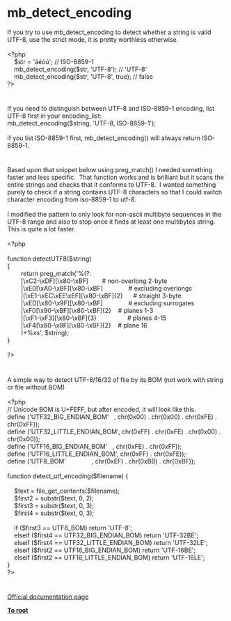 # mb_detect_encoding




<div class="phpcode"><span class="html">
If you try to use mb_detect_encoding to detect whether a string is valid UTF-8, use the strict mode, it is pretty worthless otherwise.<br><br><span class="default">&lt;?php<br>&#xA0; &#xA0; $str </span><span class="keyword">= </span><span class="string">&apos;&#xE1;&#xE9;&#xF3;&#xFA;&apos;</span><span class="keyword">; </span><span class="comment">// ISO-8859-1<br>&#xA0; &#xA0; </span><span class="default">mb_detect_encoding</span><span class="keyword">(</span><span class="default">$str</span><span class="keyword">, </span><span class="string">&apos;UTF-8&apos;</span><span class="keyword">); </span><span class="comment">// &apos;UTF-8&apos;<br>&#xA0; &#xA0; </span><span class="default">mb_detect_encoding</span><span class="keyword">(</span><span class="default">$str</span><span class="keyword">, </span><span class="string">&apos;UTF-8&apos;</span><span class="keyword">, </span><span class="default">true</span><span class="keyword">); </span><span class="comment">// false<br></span><span class="default">?&gt;</span>
</span>
</div>
  

#


<div class="phpcode"><span class="html">
If you need to distinguish between UTF-8 and ISO-8859-1 encoding, list UTF-8 first in your encoding_list:<br>mb_detect_encoding($string, &apos;UTF-8, ISO-8859-1&apos;);<br><br>if you list ISO-8859-1 first, mb_detect_encoding() will always return ISO-8859-1.</span>
</div>
  

#


<div class="phpcode"><span class="html">
Based upon that snippet below using preg_match() I needed something faster and less specific.&#xA0; That function works and is brilliant but it scans the entire strings and checks that it conforms to UTF-8.&#xA0; I wanted something purely to check if a string contains UTF-8 characters so that I could switch character encoding from iso-8859-1 to utf-8.<br><br>I modified the pattern to only look for non-ascii multibyte sequences in the UTF-8 range and also to stop once it finds at least one multibytes string.&#xA0; This is quite a lot faster.<br><br><span class="default">&lt;?php<br><br></span><span class="keyword">function </span><span class="default">detectUTF8</span><span class="keyword">(</span><span class="default">$string</span><span class="keyword">)<br>{<br>&#xA0; &#xA0; &#xA0; &#xA0; return </span><span class="default">preg_match</span><span class="keyword">(</span><span class="string">&apos;%(?:<br>&#xA0; &#xA0; &#xA0; &#xA0; [\xC2-\xDF][\x80-\xBF]&#xA0; &#xA0; &#xA0; &#xA0; # non-overlong 2-byte<br>&#xA0; &#xA0; &#xA0; &#xA0; |\xE0[\xA0-\xBF][\x80-\xBF]&#xA0; &#xA0; &#xA0; &#xA0; &#xA0; &#xA0; &#xA0;&#xA0; # excluding overlongs<br>&#xA0; &#xA0; &#xA0; &#xA0; |[\xE1-\xEC\xEE\xEF][\x80-\xBF]{2}&#xA0; &#xA0; &#xA0; # straight 3-byte<br>&#xA0; &#xA0; &#xA0; &#xA0; |\xED[\x80-\x9F][\x80-\xBF]&#xA0; &#xA0; &#xA0; &#xA0; &#xA0; &#xA0; &#xA0;&#xA0; # excluding surrogates<br>&#xA0; &#xA0; &#xA0; &#xA0; |\xF0[\x90-\xBF][\x80-\xBF]{2}&#xA0; &#xA0; # planes 1-3<br>&#xA0; &#xA0; &#xA0; &#xA0; |[\xF1-\xF3][\x80-\xBF]{3}&#xA0; &#xA0; &#xA0; &#xA0; &#xA0; &#xA0; &#xA0; &#xA0; &#xA0; # planes 4-15<br>&#xA0; &#xA0; &#xA0; &#xA0; |\xF4[\x80-\x8F][\x80-\xBF]{2}&#xA0; &#xA0; # plane 16<br>&#xA0; &#xA0; &#xA0; &#xA0; )+%xs&apos;</span><span class="keyword">, </span><span class="default">$string</span><span class="keyword">);<br>}<br><br></span><span class="default">?&gt;</span>
</span>
</div>
  

#


<div class="phpcode"><span class="html">
A simple way to detect UTF-8/16/32 of file by its BOM (not work with string or file without BOM)<br><br><span class="default">&lt;?php<br></span><span class="comment">// Unicode BOM is U+FEFF, but after encoded, it will look like this.<br></span><span class="default">define </span><span class="keyword">(</span><span class="string">&apos;UTF32_BIG_ENDIAN_BOM&apos;&#xA0;&#xA0; </span><span class="keyword">, </span><span class="default">chr</span><span class="keyword">(</span><span class="default">0x00</span><span class="keyword">) . </span><span class="default">chr</span><span class="keyword">(</span><span class="default">0x00</span><span class="keyword">) . </span><span class="default">chr</span><span class="keyword">(</span><span class="default">0xFE</span><span class="keyword">) . </span><span class="default">chr</span><span class="keyword">(</span><span class="default">0xFF</span><span class="keyword">));<br></span><span class="default">define </span><span class="keyword">(</span><span class="string">&apos;UTF32_LITTLE_ENDIAN_BOM&apos;</span><span class="keyword">, </span><span class="default">chr</span><span class="keyword">(</span><span class="default">0xFF</span><span class="keyword">) . </span><span class="default">chr</span><span class="keyword">(</span><span class="default">0xFE</span><span class="keyword">) . </span><span class="default">chr</span><span class="keyword">(</span><span class="default">0x00</span><span class="keyword">) . </span><span class="default">chr</span><span class="keyword">(</span><span class="default">0x00</span><span class="keyword">));<br></span><span class="default">define </span><span class="keyword">(</span><span class="string">&apos;UTF16_BIG_ENDIAN_BOM&apos;&#xA0;&#xA0; </span><span class="keyword">, </span><span class="default">chr</span><span class="keyword">(</span><span class="default">0xFE</span><span class="keyword">) . </span><span class="default">chr</span><span class="keyword">(</span><span class="default">0xFF</span><span class="keyword">));<br></span><span class="default">define </span><span class="keyword">(</span><span class="string">&apos;UTF16_LITTLE_ENDIAN_BOM&apos;</span><span class="keyword">, </span><span class="default">chr</span><span class="keyword">(</span><span class="default">0xFF</span><span class="keyword">) . </span><span class="default">chr</span><span class="keyword">(</span><span class="default">0xFE</span><span class="keyword">));<br></span><span class="default">define </span><span class="keyword">(</span><span class="string">&apos;UTF8_BOM&apos;&#xA0; &#xA0; &#xA0; &#xA0; &#xA0; &#xA0; &#xA0;&#xA0; </span><span class="keyword">, </span><span class="default">chr</span><span class="keyword">(</span><span class="default">0xEF</span><span class="keyword">) . </span><span class="default">chr</span><span class="keyword">(</span><span class="default">0xBB</span><span class="keyword">) . </span><span class="default">chr</span><span class="keyword">(</span><span class="default">0xBF</span><span class="keyword">));<br><br>function </span><span class="default">detect_utf_encoding</span><span class="keyword">(</span><span class="default">$filename</span><span class="keyword">) {<br><br>&#xA0; &#xA0; </span><span class="default">$text </span><span class="keyword">= </span><span class="default">file_get_contents</span><span class="keyword">(</span><span class="default">$filename</span><span class="keyword">);<br>&#xA0; &#xA0; </span><span class="default">$first2 </span><span class="keyword">= </span><span class="default">substr</span><span class="keyword">(</span><span class="default">$text</span><span class="keyword">, </span><span class="default">0</span><span class="keyword">, </span><span class="default">2</span><span class="keyword">);<br>&#xA0; &#xA0; </span><span class="default">$first3 </span><span class="keyword">= </span><span class="default">substr</span><span class="keyword">(</span><span class="default">$text</span><span class="keyword">, </span><span class="default">0</span><span class="keyword">, </span><span class="default">3</span><span class="keyword">);<br>&#xA0; &#xA0; </span><span class="default">$first4 </span><span class="keyword">= </span><span class="default">substr</span><span class="keyword">(</span><span class="default">$text</span><span class="keyword">, </span><span class="default">0</span><span class="keyword">, </span><span class="default">3</span><span class="keyword">);<br>&#xA0; &#xA0; <br>&#xA0; &#xA0; if (</span><span class="default">$first3 </span><span class="keyword">== </span><span class="default">UTF8_BOM</span><span class="keyword">) return </span><span class="string">&apos;UTF-8&apos;</span><span class="keyword">;<br>&#xA0; &#xA0; elseif (</span><span class="default">$first4 </span><span class="keyword">== </span><span class="default">UTF32_BIG_ENDIAN_BOM</span><span class="keyword">) return </span><span class="string">&apos;UTF-32BE&apos;</span><span class="keyword">;<br>&#xA0; &#xA0; elseif (</span><span class="default">$first4 </span><span class="keyword">== </span><span class="default">UTF32_LITTLE_ENDIAN_BOM</span><span class="keyword">) return </span><span class="string">&apos;UTF-32LE&apos;</span><span class="keyword">;<br>&#xA0; &#xA0; elseif (</span><span class="default">$first2 </span><span class="keyword">== </span><span class="default">UTF16_BIG_ENDIAN_BOM</span><span class="keyword">) return </span><span class="string">&apos;UTF-16BE&apos;</span><span class="keyword">;<br>&#xA0; &#xA0; elseif (</span><span class="default">$first2 </span><span class="keyword">== </span><span class="default">UTF16_LITTLE_ENDIAN_BOM</span><span class="keyword">) return </span><span class="string">&apos;UTF-16LE&apos;</span><span class="keyword">;<br>}<br></span><span class="default">?&gt;</span>
</span>
</div>
  

#

[Official documentation page](https://www.php.net/manual/en/function.mb-detect-encoding.php)

**[To root](/README.md)**